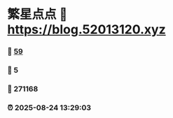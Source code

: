 # 繁星点点 :link: https://blog.52013120.xyz 
### :page_facing_up: [59](https://blog.52013120.xyz/tag.html) 
### :speech_balloon: 5 
### :hibiscus: 271168 
### :alarm_clock: 2025-08-24 13:29:03 
